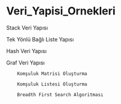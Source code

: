 # Veri_Yapisi_Ornekleri
Stack Veri Yapısı

Tek Yönlü Bağlı Liste Yapısı

Hash Veri Yapısı

Graf Veri Yapısı

		Komşuluk Matrisi Oluşturma
		
		Komşuluk Listesi Oluşturma
		
		Breadth First Search Algoritması
